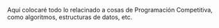 Aquí colocaré todo lo relacinado a cosas de Programación Competitiva, como algoritmos, estructuras de datos, etc.